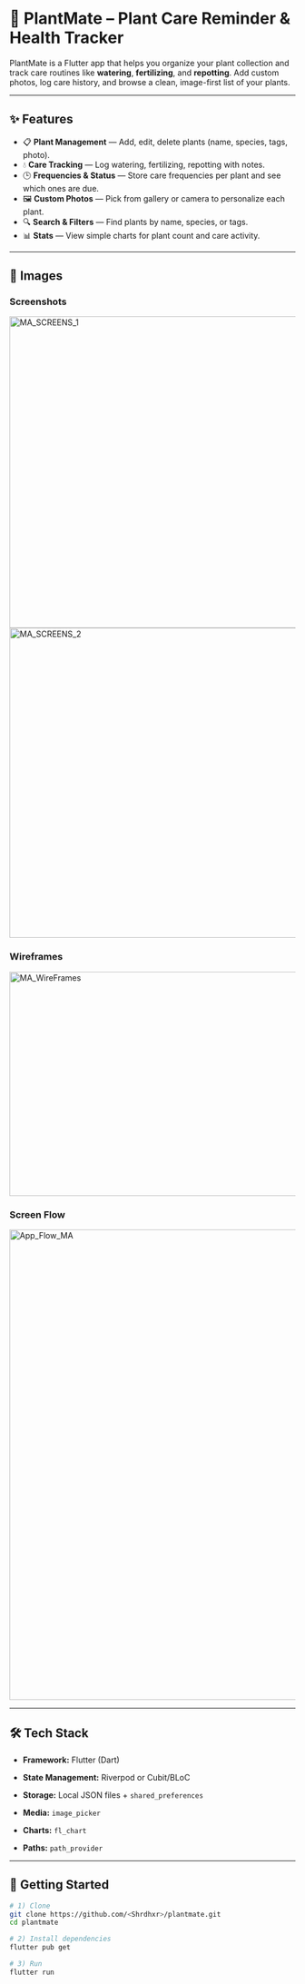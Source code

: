 # 🌱 PlantMate – Plant Care Reminder & Health Tracker

PlantMate is a Flutter app that helps you organize your plant collection and track care routines like **watering**, **fertilizing**, and **repotting**. Add custom photos, log care history, and browse a clean, image-first list of your plants.

---

## ✨ Features

- 📋 **Plant Management** — Add, edit, delete plants (name, species, tags, photo).
- 💧 **Care Tracking** — Log watering, fertilizing, repotting with notes.
- 🕒 **Frequencies & Status** — Store care frequencies per plant and see which ones are due.
- 🖼️ **Custom Photos** — Pick from gallery or camera to personalize each plant.
- 🔍 **Search & Filters** — Find plants by name, species, or tags.
- 📊 **Stats** — View simple charts for plant count and care activity.

---

## 📸 Images

### Screenshots
<img width="1131" height="549" alt="MA_SCREENS_1" src="https://github.com/user-attachments/assets/ed57455b-c95f-40d2-a2fb-b34d6e60b75d" />
<img width="1135" height="546" alt="MA_SCREENS_2" src="https://github.com/user-attachments/assets/9a4a9685-c659-4355-b242-18a01070719e" />

### Wireframes
<img width="1085" height="395" alt="MA_WireFrames" src="https://github.com/user-attachments/assets/e3453bbe-a442-484a-bc16-ac4a7e91c5ed" />

### Screen Flow
<img width="1389" height="829" alt="App_Flow_MA" src="https://github.com/user-attachments/assets/0576e9cd-c4ef-457b-b817-e6e7863a42a6" />

---

## 🛠 Tech Stack

- **Framework:** Flutter (Dart)

- **State Management:** Riverpod or Cubit/BLoC
- **Storage:** Local JSON files + `shared_preferences`
- **Media:** `image_picker`

- **Charts:** `fl_chart`
- **Paths:** `path_provider`

---

## 🚀 Getting Started

```bash
# 1) Clone
git clone https://github.com/<Shrdhxr>/plantmate.git
cd plantmate

# 2) Install dependencies
flutter pub get

# 3) Run
flutter run

